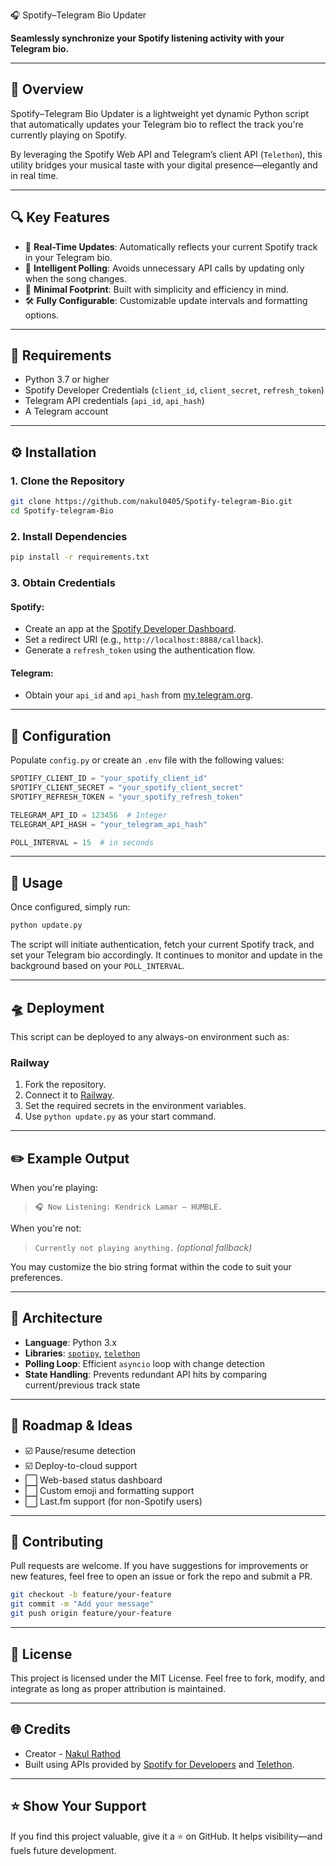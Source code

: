 🎧 Spotify–Telegram Bio Updater

**Seamlessly synchronize your Spotify listening activity with your Telegram bio.**

---

## 🧭 Overview

Spotify–Telegram Bio Updater is a lightweight yet dynamic Python script that automatically updates your Telegram bio to reflect the track you're currently playing on Spotify.

By leveraging the Spotify Web API and Telegram’s client API (`Telethon`), this utility bridges your musical taste with your digital presence—elegantly and in real time.

---

## 🔍 Key Features

* 🔄 **Real-Time Updates**: Automatically reflects your current Spotify track in your Telegram bio.
* 🧠 **Intelligent Polling**: Avoids unnecessary API calls by updating only when the song changes.
* 🧱 **Minimal Footprint**: Built with simplicity and efficiency in mind.
* 🛠️ **Fully Configurable**: Customizable update intervals and formatting options.

---

## 🧰 Requirements

* Python 3.7 or higher
* Spotify Developer Credentials (`client_id`, `client_secret`, `refresh_token`)
* Telegram API credentials (`api_id`, `api_hash`)
* A Telegram account

---

## ⚙️ Installation

### 1. Clone the Repository

```bash
git clone https://github.com/nakul0405/Spotify-telegram-Bio.git
cd Spotify-telegram-Bio
```

### 2. Install Dependencies

```bash
pip install -r requirements.txt
```

### 3. Obtain Credentials

#### Spotify:

* Create an app at the [Spotify Developer Dashboard](https://developer.spotify.com/dashboard).
* Set a redirect URI (e.g., `http://localhost:8888/callback`).
* Generate a `refresh_token` using the authentication flow.

#### Telegram:

* Obtain your `api_id` and `api_hash` from [my.telegram.org](https://my.telegram.org).

---

## 🧩 Configuration

Populate `config.py` or create an `.env` file with the following values:

```python
SPOTIFY_CLIENT_ID = "your_spotify_client_id"
SPOTIFY_CLIENT_SECRET = "your_spotify_client_secret"
SPOTIFY_REFRESH_TOKEN = "your_spotify_refresh_token"

TELEGRAM_API_ID = 123456  # Integer
TELEGRAM_API_HASH = "your_telegram_api_hash"

POLL_INTERVAL = 15  # in seconds
```

---

## 🚀 Usage

Once configured, simply run:

```bash
python update.py
```

The script will initiate authentication, fetch your current Spotify track, and set your Telegram bio accordingly. It continues to monitor and update in the background based on your `POLL_INTERVAL`.

---

## 🛸 Deployment

This script can be deployed to any always-on environment such as:

### Railway

1. Fork the repository.
2. Connect it to [Railway](https://railway.app/).
3. Set the required secrets in the environment variables.
4. Use `python update.py` as your start command.

---

## ✏️ Example Output

When you're playing:

> `🎧 Now Listening: Kendrick Lamar – HUMBLE.`

When you're not:

> `Currently not playing anything.` *(optional fallback)*

You may customize the bio string format within the code to suit your preferences.

---

## 🧠 Architecture

* **Language**: Python 3.x
* **Libraries**: [`spotipy`](https://spotipy.readthedocs.io/en/2.22.1/), [`telethon`](https://docs.telethon.dev)
* **Polling Loop**: Efficient `asyncio` loop with change detection
* **State Handling**: Prevents redundant API hits by comparing current/previous track state

---

## 🧪 Roadmap & Ideas

* ☑️ Pause/resume detection
* ☑️ Deploy-to-cloud support
* ⬜ Web-based status dashboard
* ⬜ Custom emoji and formatting support
* ⬜ Last.fm support (for non-Spotify users)

---

## 🤝 Contributing

Pull requests are welcome.
If you have suggestions for improvements or new features, feel free to open an issue or fork the repo and submit a PR.

```bash
git checkout -b feature/your-feature
git commit -m "Add your message"
git push origin feature/your-feature
```

---

## 📜 License

This project is licensed under the MIT License.
Feel free to fork, modify, and integrate as long as proper attribution is maintained.

---

## 🌐 Credits

* Creator - [Nakul Rathod](https://t.me/Nakulrathod0405)
* Built using APIs provided by [Spotify for Developers](https://developer.spotify.com) and [Telethon](https://github.com/LonamiWebs/Telethon).

---

## ⭐ Show Your Support

If you find this project valuable, give it a ⭐️ on GitHub.
It helps visibility—and fuels future development.
